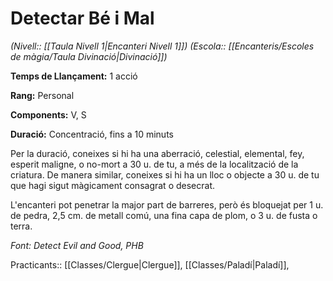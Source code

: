 # Detectar Bé i Mal

*(Nivell:: [[Taula Nivell 1|Encanteri Nivell 1]]) (Escola:: [[Encanteris/Escoles de màgia/Taula Divinació|Divinació]])*

**Temps de Llançament:** 1 acció

**Rang:** Personal

**Components:** V, S

**Duració:** Concentració, fins a 10 minuts

Per la duració, coneixes si hi ha una aberració, celestial, elemental, fey, esperit maligne, o no-mort a 30 u. de tu, a més de la localització de la criatura. De manera similar, coneixes si hi ha un lloc o objecte a 30 u. de tu que hagi sigut màgicament consagrat o desecrat.

L'encanteri pot penetrar la major part de barreres, però és bloquejat per 1 u. de pedra, 2,5 cm. de metall comú, una fina capa de plom, o 3 u. de fusta o terra.


*Font: Detect Evil and Good, PHB*



Practicants:: [[Classes/Clergue|Clergue]], [[Classes/Paladí|Paladí]],